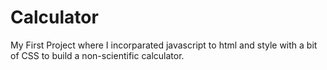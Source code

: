 # Calculator
My First Project where I incorparated javascript to html and style with a bit of CSS to build a non-scientific calculator.
